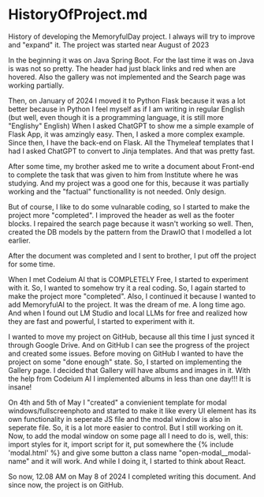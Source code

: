 # HistoryOfProject.md

History of developing the MemoryfulDay project. I always will try to improve and "expand" it.
The project was started near August of 2023

In the beginning it was on Java Spring Boot.
For the last time it was on Java is was not so pretty. The header had just black links and red when are hovered.
Also the gallery was not implemented and the Search page was working partially.

Then, on January of 2024 I moved it to Python Flask because it was a lot better because in Python I feel myself as if I am writing in regular English (but well, even though it is a programming language, it is still more "Englishy" English)
When I asked ChatGPT to show me a simple example of Flask App, it was amzingly easy. Then, I asked a more complex example.
Since then, I have the back-end on Flask. All the Thymeleaf templates that I had I asked ChatGPT to convert to Jinja templates. And that was pretty fast.

After some time, my brother asked me to write a document about Front-end to complete the task that was given to him from Institute where he was studying. And my project was a good one for this, because it was partially working and the "factual" functionallity is not needed. Only design.

But of course, I like to do some vulnarable coding, so I started to make the project more "completed".
I improved the header as well as the footer blocks.
I repaired the search page because it wasn't working so well. Then, created the DB models by the pattern from the DrawIO that I modelled a lot earlier.

After the document was completed and I sent to brother, I put off the project for some time.

When I met Codeium AI that is COMPLETELY Free, I started to experiment with it.
So, I wanted to somehow try it a real coding. So, I again started to make the project more "completed".
Also, I continued it because I wanted to add MemoryfulAI to the project.
It was the dream of me. A long time ago.
And when I found out LM Studio and local LLMs for free and realized how they are fast and powerful, I started to experiment with it.

I wanted to move my project on GitHub, because all this time I just synced it through Google Drive.
And on GitHub I can see the progress of the project and created some issues.
Before moving on GitHub I wanted to have the project on some "done enough" state. 
So, I started on implementing the Gallery page.
I decided that Gallery will have albums and images in it.
With the help from Codeium AI I implemented albums in less than one day!!!
It is insane!

On 4th and 5th of May I "created" a convienient template for modal windows/fullscreenphoto and started to make it like every UI element has its own functionality in seperate JS file and the modal window is also in seperate file.
So, it is a lot more easier to control. But I still working on it. Now, to add the modal window on some page all I need to do is, well, this: import styles for it, import script for it, put somewhere the {% include 'modal.html' %} and give some button a class name "open-modal__modal-name" and it will work.
And while I doing it, I started to think about React.

So now, 12.08 AM on May 8 of 2024 I completed writing this document. And since now, the project is on GitHub.